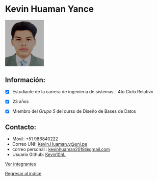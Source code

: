 # Kevin Huaman Yance

<img src="HuamanKevinY.jpeg" alt="Huaman Yance Kevin" style="width: 25%; height: auto;" />

 ## **Información:**
- [x] Estudiante de la carrera de ingenieria de sistemas - 4to Ciclo Relativo
- [x] 23 años
- [x] Miembro del *Grupo 5* del curso de Diseño de Bases de Datos


 ## **Contacto:**

  * Móvil: +51 986840222
  * Correo UNI: Kevin.Huaman.y@uni.pe
  * correo personal : kevinhuaman2018@gmail.com
  * Usuario Github: [Kevin10hL](https://github.com/Kevin10h)

[Ver integrantes](../Integrantes.md)

[Regresar al índice](../../README.md)
